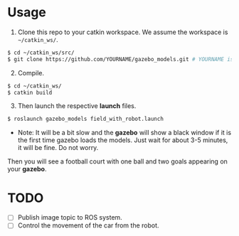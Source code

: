 # Usage

1. Clone this repo to your catkin workspace. We assume the workspace is `~/catkin_ws/`.

```bash
$ cd ~/catkin_ws/src/
$ git clone https://github.com/YOURNAME/gazebo_models.git # YOURNAME is your user name, if you fork this repo. Or JayeFu for my repo
```

2. Compile.

```bash
$ cd ~/catkin_ws/
$ catkin build
```
3. Then launch the respective **launch** files.

```bash
$ roslaunch gazebo_models field_with_robot.launch
```
* Note: It will be a bit slow and the **gazebo** will show a black window if it is the first time gazebo loads the models. Just wait for about 3-5 minutes, it will be fine. Do not worry.  

Then you will see a football court with one ball and two goals appearing on your **gazebo**.  

# TODO
- [ ] Publish image topic to ROS system.
- [ ] Control the movement of the car from the robot.
